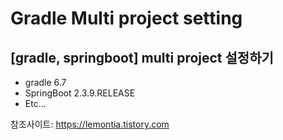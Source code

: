 # Gradle Multi project setting


## [gradle, springboot] multi project 설정하기
- gradle 6.7 
- SpringBoot 2.3.9.RELEASE
- Etc...

참조사이트: 
https://lemontia.tistory.com

